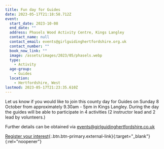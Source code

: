 ```yaml
---
title: Fun day for Guides
date: 2023-05-17T21:18:58.712Z
event:
  start_date: 2023-10-08
  end_date: ""
  address: Phasels Wood Activity Centre, Kings Langley
  contact_name: null
  contact_email: events@girlguidinghertfordshire.org.uk
  contact_number: ""
  book_now_link: ""
  image: /assets/images/2023/05/phasels.webp
  type:
    - Activity
  age-group:
    - Guides
  location:
    - Hertfordshire, West
lastmod: 2023-05-17T21:23:35.610Z
---
```

Let us know if you would like to join this county day for Guides on Sunday 8 October from approximately 9.30am - 5pm in Kings Langley. During the day the guides will be able to participate in 4 activities (2 instructor lead and 2 lead by volunteers.)

Further details can be obtained via <events@girlguidinghertfordshire.co.uk>

[Register your interest](https://forms.office.com/pages/responsepage.aspx?id=3yob_CzTykeMNWNnWM6OwRrqs7bdo19CnIwI_9Lov51UN1hBSDhTWFBRSDRZQkFaRjlEQzVMRE1VNS4u){:.btn.btn-primary.external-link}{:target="_blank"}{:rel="noopener"}
